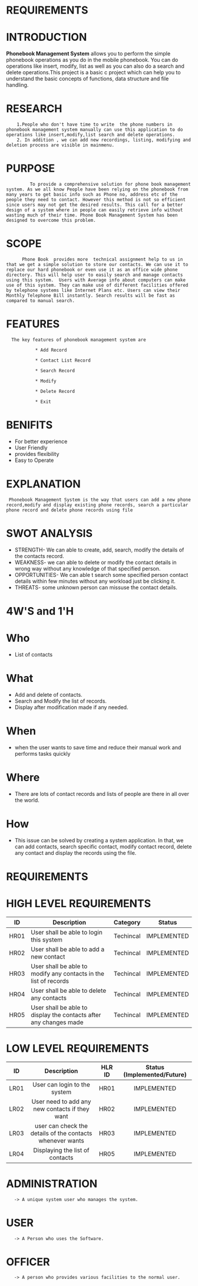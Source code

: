 # REQUIREMENTS
# INTRODUCTION
   **Phonebook Management System** allows you to perform the simple phonebook operations as you do in the mobile phonebook. You can do operations like insert, modify, list as well as you can also do a search and delete operations.This project is a basic c project which can help you to understand the basic concepts of functions, data structure and file handling.
   # RESEARCH
        1.People who don't have time to write  the phone numbers in phonebook management system manually can use this application to do operations like insert,modify,list search and delete operations.
        2. In addition , we can add new recordings, listing, modifying and deletion process are visible in mainmenu.
# PURPOSE
             To provide a comprehensive solution for phone book management system. As we all know People have been relying on the phonebook from many years to get basic info such as Phone no, address etc of the people they need to contact. However this method is not so efficient since users may not get the desired results. This call for a better design of a system where in people can easily retrieve info without wasting much of their time. Phone Book Management System has been designed to overcome this problem.
# SCOPE
          Phone Book  provides more  technical assignment help to us in that we get a simple solution to store our contacts. We can use it to replace our hard phonebook or even use it as an office wide phone directory. This will help user to easily search and manage contacts using this system.  Users with Average info about computers can make use of this system. They can make use of different facilities offered by telephone systems like Internet Plans etc. Users can view their Monthly Telephone Bill instantly. Search results will be fast as compared to manual search.
# FEATURES
      The key features of phonebook management system are
               
               * Add Record
              
               * Contact List Record
              
               * Search Record
              
               * Modify
              
               * Delete Record
              
               * Exit
 # BENIFITS
   * For better experience
   * User Friendly
   * provides flexibility
   * Easy to Operate
 # EXPLANATION  
     Phonebook Management System is the way that users can add a new phone record,modify and display existing phone records, search a particular phone record and delete phone records using file 
     
 # SWOT ANALYSIS
 * STRENGTH- We can able to create, add, search, modify the details of the contacts record.
 * WEAKNESS- we can able to delete or modify the contact details in wrong way without any knowledge of that specified person.
 * OPPORTUNITIES- We can able t search some specified person contact details within few minutes without any workload just be clicking it.
 * THREATS- some unknown person can missuse the contact details.
 
# 4W'S and 1'H
# Who
* List of contacts
# What 
* Add and delete of contacts.
* Search and Modify the list of records.
* Display after modification made if any needed. 
# When 
* when the user wants to save time and reduce their manual work and performs tasks quickly
# Where
* There are lots of contact records and lists of people are there in all over the world.
# How
* This issue can be solved by creating a system application. In that, we can add contacts, search specific contact, modify contact record, delete any contact and display the records using the file. 


# REQUIREMENTS
# HIGH LEVEL REQUIREMENTS
| ID   |              Description                               | Category  |	   Status       |
|------|--------------------------------------------------------|-----------|-----------------|
| HR01 |	User shall be able to login this system                | Techincal |  IMPLEMENTED    |
| HR02 |	User shall be able to add a new contact                | Techincal |  IMPLEMENTED    | 
| HR03 |	User shall be able to modify any contacts in the list of records |	Techincal |  IMPLEMENTED    |
| HR04 |	User shall be able to delete any contacts            |	Techincal |	 IMPLEMENTED    |
| HR05 |	User shall be able to display the contacts after any changes made         |	Techincal |  IMPLEMENTED    |

# LOW LEVEL REQUIREMENTS

| ID     |    	Description |	HLR ID	                             | Status (Implemented/Future) | 
| :---:  |          :---:      | :---: | :---: |
| LR01   | 	User can login to the system                                     |	HR01 |	IMPLEMENTED   |
| LR02   |	User need to add any  new contacts if they want                  |	HR02 |	IMPLEMENTED   |                      
| LR03   |	user can check the details of the contacts whenever wants        |  HR03 |	IMPLEMENTED   |
| LR04   | 	Displaying the list of contacts                                  |  HR05 |	IMPLEMENTED   |


# ADMINISTRATION
       -> A unique system user who manages the system.
# USER
       -> A Person who uses the Software.      
# OFFICER 
       -> A person who provides various facilities to the normal user. 
       
